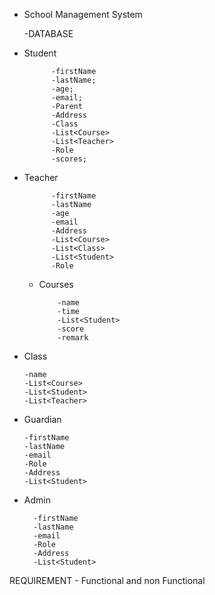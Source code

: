 - School Management System
    

    -DATABASE

- Student
  
            -firstName
            -lastName;
            -age;
            -email;
            -Parent
            -Address
            -Class
            -List<Course>
            -List<Teacher>
            -Role
            -scores;
- Teacher
  
            -firstName
            -lastName
            -age
            -email
            -Address
            -List<Course>
            -List<Class>
            -List<Student>
            -Role
        

  - Courses
    
            -name
            -time
            -List<Student>
            -score
            -remark
  
- Class

      -name
      -List<Course>
      -List<Student>
      -List<Teacher>
  
      
- Guardian

      -firstName
      -lastName
      -email
      -Role
      -Address
      -List<Student>




- Admin

        -firstName
        -lastName
        -email
        -Role
        -Address
        -List<Student>





REQUIREMENT - Functional and non Functional